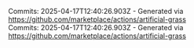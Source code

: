 Commits: 2025-04-17T12:40:26.903Z - Generated via https://github.com/marketplace/actions/artificial-grass
<br>
Commits: 2025-04-17T12:40:26.903Z - Generated via https://github.com/marketplace/actions/artificial-grass
<br>

